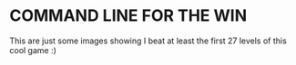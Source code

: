 # COMMAND LINE FOR THE WIN

This are just some images showing I beat at least the first 27 levels of this cool game :)

[CMD CHALLENGE]: (https://cmdchallenge.com/#/print_common_lines)	"cmdchallenge"

